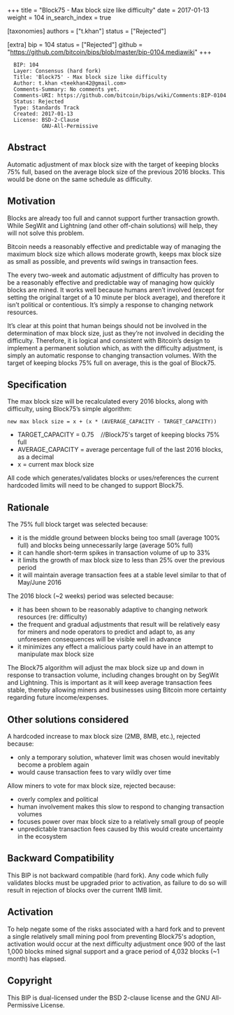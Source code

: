 +++
title = "Block75 - Max block size like difficulty"
date = 2017-01-13
weight = 104
in_search_index = true

[taxonomies]
authors = ["t.khan"]
status = ["Rejected"]

[extra]
bip = 104
status = ["Rejected"]
github = "https://github.com/bitcoin/bips/blob/master/bip-0104.mediawiki"
+++

      BIP: 104
      Layer: Consensus (hard fork)
      Title: 'Block75' - Max block size like difficulty
      Author: t.khan <teekhan42@gmail.com>
      Comments-Summary: No comments yet.
      Comments-URI: https://github.com/bitcoin/bips/wiki/Comments:BIP-0104
      Status: Rejected
      Type: Standards Track
      Created: 2017-01-13
      License: BSD-2-Clause
               GNU-All-Permissive

## Abstract

Automatic adjustment of max block size with the target of keeping blocks
75% full, based on the average block size of the previous 2016 blocks.
This would be done on the same schedule as difficulty.

## Motivation

Blocks are already too full and cannot support further transaction
growth. While SegWit and Lightning (and other off-chain solutions) will
help, they will not solve this problem.

Bitcoin needs a reasonably effective and predictable way of managing the
maximum block size which allows moderate growth, keeps max block size as
small as possible, and prevents wild swings in transaction fees.

The every two-week and automatic adjustment of difficulty has proven to
be a reasonably effective and predictable way of managing how quickly
blocks are mined. It works well because humans aren’t involved (except
for setting the original target of a 10 minute per block average), and
therefore it isn’t political or contentious. It’s simply a response to
changing network resources.

It’s clear at this point that human beings should not be involved in the
determination of max block size, just as they’re not involved in
deciding the difficulty. Therefore, it is logical and consistent with
Bitcoin’s design to implement a permanent solution which, as with the
difficulty adjustment, is simply an automatic response to changing
transaction volumes. With the target of keeping blocks 75% full on
average, this is the goal of Block75.

## Specification

The max block size will be recalculated every 2016 blocks, along with
difficulty, using Block75’s simple algorithm:

`new max block size = x + (x * (AVERAGE_CAPACITY - TARGET_CAPACITY))`

-   TARGET\_CAPACITY = 0.75    //Block75's target of keeping blocks 75%
    full
-   AVERAGE\_CAPACITY = average percentage full of the last 2016 blocks,
    as a decimal
-   x = current max block size

All code which generates/validates blocks or uses/references the current
hardcoded limits will need to be changed to support Block75.

## Rationale

The 75% full block target was selected because:

-   it is the middle ground between blocks being too small (average 100%
    full) and blocks being unnecessarily large (average 50% full)
-   it can handle short-term spikes in transaction volume of up to 33%
-   it limits the growth of max block size to less than 25% over the
    previous period
-   it will maintain average transaction fees at a stable level similar
    to that of May/June 2016

The 2016 block (\~2 weeks) period was selected because:

-   it has been shown to be reasonably adaptive to changing network
    resources (re: difficulty)
-   the frequent and gradual adjustments that result will be relatively
    easy for miners and node operators to predict and adapt to, as any
    unforeseen consequences will be visible well in advance
-   it minimizes any effect a malicious party could have in an attempt
    to manipulate max block size

The Block75 algorithm will adjust the max block size up and down in
response to transaction volume, including changes brought on by SegWit
and Lightning. This is important as it will keep average transaction
fees stable, thereby allowing miners and businesses using Bitcoin more
certainty regarding future income/expenses.

## Other solutions considered

A hardcoded increase to max block size (2MB, 8MB, etc.), rejected
because:

-   only a temporary solution, whatever limit was chosen would
    inevitably become a problem again
-   would cause transaction fees to vary wildly over time

Allow miners to vote for max block size, rejected because:

-   overly complex and political
-   human involvement makes this slow to respond to changing transaction
    volumes
-   focuses power over max block size to a relatively small group of
    people
-   unpredictable transaction fees caused by this would create
    uncertainty in the ecosystem

## Backward Compatibility

This BIP is not backward compatible (hard fork). Any code which fully
validates blocks must be upgraded prior to activation, as failure to do
so will result in rejection of blocks over the current 1MB limit.

## Activation

To help negate some of the risks associated with a hard fork and to
prevent a single relatively small mining pool from preventing Block75's
adoption, activation would occur at the next difficulty adjustment once
900 of the last 1,000 blocks mined signal support and a grace period of
4,032 blocks (\~1 month) has elapsed.

## Copyright

This BIP is dual-licensed under the BSD 2-clause license and the GNU
All-Permissive License.
